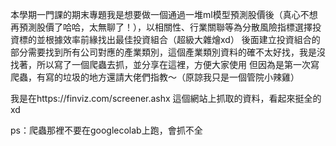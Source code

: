 本學期一門課的期末專題我是想要做一個通過一堆ml模型預測股價後（真心不想再預測股價了哈哈，太無聊了！），以相關性、行業關聯等為分散風險指標選擇投資標的並根據效率前緣找出最佳投資組合（超級大雜燴xd）
後面建立投資組合的部分需要找到所有公司對應的產業類別，這個產業類別資料的確不太好找，我是沒找著，所以寫了一個爬蟲去抓，並分享在這裡，方便大家使用
但因為是第一次寫爬蟲，有寫的垃圾的地方還請大佬們指教～（原諒我只是一個管院小辣雞）

我是在https://finviz.com/screener.ashx 這個網站上抓取的資料，看起來挺全的xd

ps：爬蟲那裡不要在googlecolab上跑，會抓不全
